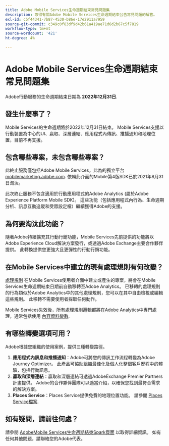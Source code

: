 ```yaml
---
title: Adobe Mobile Services生命週期結束常見問題集
description: 取得有關Adobe Mobile Services生命週期結束公告常見問題的解答。
exl-id: c5f44341-7b87-4530-b86e-17e2911a7959
source-git-commit: c349c0f83df9d42b61a419ae71d6d2b67c5f7819
workflow-type: tm+mt
source-wordcount: '421'
ht-degree: 4%

---
```


# Adobe Mobile Services生命週期結束常見問題集

Adobe行動服務的生命週期結束日期為 **2022年12月31日**.

## 發生什麼事了？

Mobile Services的生命週期將於2022年12月31日結束。 Mobile Services支援以行動裝置為中心的UI、贏取、深層連結、應用程式內傳訊、推播通知和地理位置，目前不再支援。

## 包含哪些專案，未包含哪些專案？

此終止服務僅包括Adobe Mobile Services，此為的獨立平台 [mobilemarketing.adobe.com](https://mobilemarketing.adobe.com). 依賴此介面的Mobile第4版SDK已於2021年8月31日淘汰。

此次終止服務不包含適用於行動應用程式的Adobe Analytics (屬於Adobe Experience Platform Mobile SDK)。 這些功能（包括應用程式內行為、生命週期分析、訊息互動追蹤和受眾設定檔）繼續獲得Adobe的支援。

## 為何要淘汰此功能？

隨著Adobe持續擴充其行動行銷功能，Mobile Services先前提供的功能將以Adobe Experience Cloud解決方案發行，或透過Adobe Exchange主要合作夥伴提供。 此轉換提供您更強大且更彈性的行動行銷功能。

## 在Mobile Services中建立的現有處理規則有何改變？

[處理規則](https://experienceleague.adobe.com/docs/analytics/admin/admin-tools/processing-rules/processing-rules.html) 在Mobile Services使用者介面中建立或產生的專案，將會在Mobile Services生命週期結束日期前自動移轉至Adobe Analytics。 已移轉的處理規則的行為類似於Adobe Analytics中的其他處理規則，您可以在其中自由檢視或編輯這些規則。 此移轉不需要使用者採取任何動作。

Mobile Services失效後，所有處理規則邏輯都將在Adobe Analytics中專門處理，通常包括使用 [內容資料變數](https://experienceleague.adobe.com/docs/analytics/implementation/vars/page-vars/contextdata.html?lang=zh-Hant).

## 有哪些轉變選項可用？

Adobe根據您組織的使用案例，提供三種轉變路徑。

1. **應用程式內訊息和推播通知**：Adobe可將您的傳訊工作流程轉變為Adobe Journey Optimizer。 此產品可協助組織最佳化及個人化整個客戶歷程中的體驗，包括行動訊息。
1. **贏取和深層連結**：贏取和深層連結可透過AdobeExchange Premier Partners計畫提供。 Adobe的合作夥伴團隊可以適當介紹，以確保您找到最符合需求的解決方案。
1. **Places Service**：Places Service提供免費的地理位置功能。 請參閱 [Places Service檔案](https://experienceleague.adobe.com/docs/places/using/home.html).

## 如有疑問，請前往何處？

請參閱 [AdobeMobile Services生命週期結束Spark頁面](https://spark.adobe.com/page/C6D30y09zaRpD/) 以取得詳細資訊。 如有任何其他問題，請聯絡您的Adobe代表。
